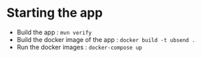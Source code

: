 # Starting the app

* Build the app : `mvn verify`
* Build the docker image of the app : `docker build -t ubsend .`
* Run the docker images : `docker-compose up`